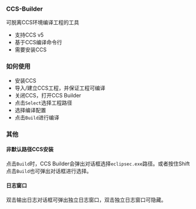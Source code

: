 ### CCS-Builder ###
可脱离CCS环境编译工程的工具
* 支持CCS v5
* 基于CCS编译命令行
* 需要安装CCS

### 如何使用 ###

* 安装CCS
* 导入/建立CCS工程，并保证工程可编译
* 关闭CCS，打开CCS Builder
* 点击`Select`选择工程路径
* 选择编译配置
* 点击`Build`进行编译

### 其他

#### 非默认路径CCS安装
点击`Build`时，CCS Builder会弹出对话框选择`eclipsec.exe`路径。或者按住Shift点击`Build`也可弹出对话框进行选择。

#### 日志窗口
双击输出日志对话框可弹出独立日志窗口，双击独立日志窗口可隐藏。
